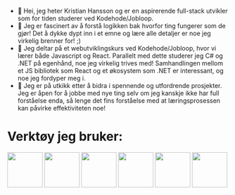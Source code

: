 - 👋 Hei, jeg heter Kristian Hansson og er en aspirerende full-stack utvikler som for tiden studerer ved Kodehode/Jobloop.
- 👀 Jeg er fascinert av å forstå logikken bak hvorfor ting fungerer som de gjør! Det å dykke dypt inn i et emne og lære alle detaljer er noe jeg virkelig brenner for! ;)
- 🌱 Jeg deltar på et webutviklingskurs ved Kodehode/Jobloop, hvor vi lærer både Javascript og React. Parallelt med dette studerer jeg C# og .NET på egenhånd, noe jeg virkelig trives med! Samhandlingen mellom et JS bibliotek som React og et økosystem som .NET er interessant, og noe jeg fordyper meg i.
- 💞️ Jeg er på utkikk etter å bidra i spennende og utfordrende prosjekter. Jeg er åpen for å jobbe med nye ting selv om jeg kanskje ikke har full forståelse enda, så lenge det fins forståelse med at læringsprosessen kan påvirke effektiviteten noe!

<h1>Verktøy jeg bruker:</h1>
<div display=flex gap=40px>
  <img src="https://cdn.jsdelivr.net/gh/devicons/devicon@latest/icons/csharp/csharp-original.svg" width=80px />
  <img src="https://cdn.jsdelivr.net/gh/devicons/devicon@latest/icons/dotnetcore/dotnetcore-original.svg"  width=80px />
  <img src="https://cdn.jsdelivr.net/gh/devicons/devicon@latest/icons/javascript/javascript-original.svg" width=80px />
  <img src="https://cdn.jsdelivr.net/gh/devicons/devicon@latest/icons/react/react-original-wordmark.svg" width=80px />
  <img src="https://cdn.jsdelivr.net/gh/devicons/devicon@latest/icons/figma/figma-original.svg" width=80px />
  <img src="https://cdn.jsdelivr.net/gh/devicons/devicon@latest/icons/git/git-original.svg" width=80px />
</div>


<!---
KristianB09/KristianB09 is a ✨ special ✨ repository because its `README.md` (this file) appears on your GitHub profile.
You can click the Preview link to take a look at your changes.
--->

